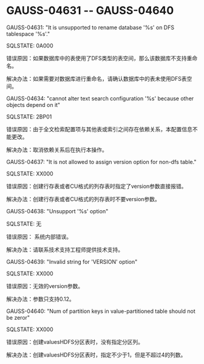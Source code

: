 # GAUSS-04631 -- GAUSS-04640

GAUSS-04631: "It is unsupported to rename database '%s' on DFS tablespace '%s'."

SQLSTATE: 0A000

错误原因：如果数据库中的表使用了DFS类型的表空间，那么该数据库不支持重命名。

解决办法：如果需要对数据库进行重命名，请确认数据库中的表未使用DFS表空间。

GAUSS-04634: "cannot alter text search configuration '%s' because other objects depend on it"

SQLSTATE: 2BP01

错误原因：由于全文检索配置项与其他表或索引之间存在依赖关系，本配置信息不能更改。

解决办法：取消依赖关系后在执行本操作。

GAUSS-04637: "It is not allowed to assign version option for non-dfs table."

SQLSTATE: XX000

错误原因：创建行存表或者CU格式的列存表时指定了version参数直接报错。

解决办法：创建行存表或者CU格式的列存表时不要version参数。

GAUSS-04638: "Unsupport '%s' option"

SQLSTATE: 无

错误原因： 系统内部错误。

解决办法：请联系技术支持工程师提供技术支持。

GAUSS-04639: "Invalid string for 'VERSION' option"

SQLSTATE: XX000

错误原因：无效的version参数。

解决办法：参数只支持0.12。

GAUSS-04640: "Num of partition keys in value-partitioned table should not be zeror"

SQLSTATE: XX000

错误原因：创建valuesHDFS分区表时，没有指定分区列。

解决办法：创建valuesHDFS分区表时，指定不少于1，但是不超过4的列数。
